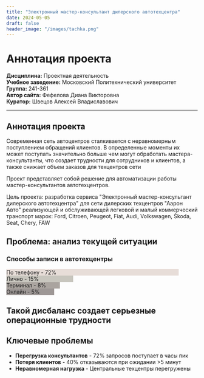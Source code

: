 ```yaml
---
title: "Электронный мастер-консультант дилерского автотехцентра"
date: 2024-05-05
draft: false
header_image: "/images/tachka.png"
---
```

# Аннотация проекта


**Дисциплина:** Проектная деятельность  
**Учебное заведение:** Московский Политехнический университет  
**Группа:** 241-361  
**Автор сайта:** Фефелова Диана Викторовна  
**Куратор:** Швецов Алексей Владиславович  

---

## Аннотация проекта
Современная сеть автоцентров сталкивается с неравномерным поступлением обращений клиентов. В определенные моменты их может поступать значительно больше чем могут обработать мастера-консультанты, что создает трудности для сотрудников и клиентов, а также снижает объем заказов для техцентров сети
 
Проект представляет собой решение для автоматизации работы мастер-консультантов автотехцентров. 

Цель проекта: разработка сервиса "Электронный мастер-консультант дилерского автотехцентра" для сети дилерских техцентров "Аарон Авто" реализующей и обслуживающей легковой и малый коммерческий транспорт марок: Ford, Citroen, Peugeot, Fiat, Audi, Volkswagen, Škoda, Seat, Chery, FAW

## Проблема: анализ текущей ситуации

<div class="survey-results mb5">
  <h3 class="tc f3">Способы записи в автотехцентры</h3>
  <div class="chart-container">
    <div class="chart-bar" style="width: 90%; background-color:rgb(231, 221, 216);">
      <span>По телефону - 72%</span>
    </div>
    <div class="chart-bar" style="width: 35%; background-color:rgb(200, 198, 190);">
      <span>Лично - 15%</span>
    </div>
    <div class="chart-bar" style="width: 28%; background-color:rgb(170, 164, 159);">
      <span>Терминал - 8%</span>
    </div>
    <div class="chart-bar" style="width: 25%; background-color:rgb(157, 151, 149);">
      <span>Онлайн - 5%</span>
    </div>
  </div>
</div>


## Такой дисбаланс создает серьезные операционные трудности
<div class="problem-statement pa4 bg-light-gray">
  <h2 class="f3">Ключевые проблемы</h2>
  <ul class="problem-list">
    <li> <strong>Перегрузка консультантов</strong> - 72% запросов поступает в часы пик</li>
    <li> <strong>Потеря клиентов</strong> - 40% отказываются при ожидании >5 минут</li>
    <li> <strong>Неравномерная нагрузка</strong> - Центральные техцентры перегружены</li>
  </ul>
</div>